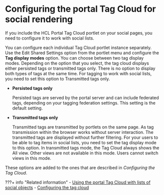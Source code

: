 # Configuring the portal Tag Cloud for social rendering

If you include the HCL Portal Tag Cloud portlet on your social pages, you need to configure it to work with social lists.

You can configure each individual Tag Cloud portlet instance separately. Use the Edit Shared Settings option from the portlet menu and configure the **Tag display modes** option. You can choose between two tag display modes. Depending on the option that you select, the tag cloud displays either persisted tags or transmitted tags only. There is no option to display both types of tags at the same time. For tagging to work with social lists, you need to set this option to Transmitted tags only.

-   **Persisted tags only**

    Persisted tags are served by the portal server and can include federated tags, depending on your tagging federation settings. This setting is the default setting.

-   **Transmitted tags only**

    Transmitted tags are transmitted by portlets on the same page. As tag transmission within the browser works without server interaction. The transmitted tags are displayed without further filtering. For your users to be able to tag items in social lists, you need to set the tag display mode to this option. In transmitted tags mode, the Tag Cloud always shows the All view. Other views are not available in this mode. Users cannot switch views in this mode.


These options are added to the ones that are described in *Configuring the Tag Cloud*.


???+ info "Related information"
    - [Using the portal Tag Cloud with lists of social objects](../using_portal_tagcloud_with_social_objects/index.md)
    - [Configuring the tag cloud](../../../../manage_content/wcm/wcm_artifacts/tags/tag_center/tag_cloud/tag_cloud_cfg.md)

